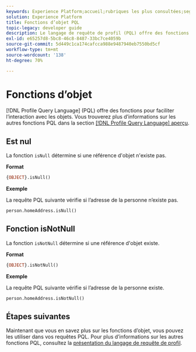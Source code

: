 ```yaml
---
keywords: Experience Platform;accueil;rubriques les plus consultées;segmentation;Segmentation;Segmentation Service;pql;PQL;langage de requête de profil;fonctions d’objet;objet;
solution: Experience Platform
title: Fonctions d’objet PQL
topic-legacy: developer guide
description: Le langage de requête de profil (PQL) offre des fonctions pour faciliter l’interaction avec les objets.
exl-id: e65257d8-5bc8-46c8-8487-33bc7ce4059b
source-git-commit: 5d449c1ca174cafcca988e9487940eb7550bd5cf
workflow-type: tm+mt
source-wordcount: '138'
ht-degree: 70%

---
```


# Fonctions d’objet

[!DNL Profile Query Language] (PQL) offre des fonctions pour faciliter l’interaction avec les objets. Vous trouverez plus d’informations sur les autres fonctions PQL dans la section [[!DNL Profile Query Language] aperçu](./overview.md).

## Est nul

La fonction `isNull` détermine si une référence d&#39;objet n&#39;existe pas.

**Format**

```sql
{OBJECT}.isNull()
```

**Exemple**

La requête PQL suivante vérifie si l’adresse de la personne n’existe pas.

```sql
person.homeAddress.isNull()
```

## Fonction isNotNull

La fonction `isNotNull` détermine si une référence d&#39;objet existe.

**Format**

```sql
{OBJECT}.isNotNull()
```

**Exemple**

La requête PQL suivante vérifie si l’adresse de la personne existe.

```sql
person.homeAddress.isNotNull()
```

## Étapes suivantes

Maintenant que vous en savez plus sur les fonctions d’objet, vous pouvez les utiliser dans vos requêtes PQL. Pour plus d’informations sur les autres fonctions PQL, consultez la [présentation du langage de requête de profil](./overview.md).

